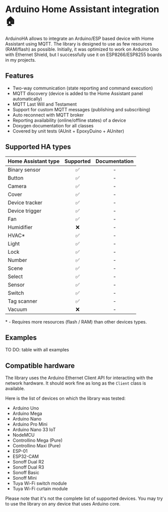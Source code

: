 # Arduino Home Assistant integration 🏠

ArduinoHA allows to integrate an Arduino/ESP based device with Home Assistant using MQTT.
The library is designed to use as few resources (RAM/flash) as possible.
Initially, it was optimized to work on Arduino Uno with Ethernet Shield,
but I successfully use it on ESP8266/ESP8255 boards in my projects.

## Features

* Two-way communication (state reporting and command execution)
* MQTT discovery (device is added to the Home Assistant panel automatically)
* MQTT Last Will and Testament
* Support for custom MQTT messages (publishing and subscribing)
* Auto reconnect with MQTT broker
* Reporting availability (online/offline states) of a device
* Doxygen documentation for all classes
* Covered by unit tests (AUnit + EpoxyDuino + AUniter)

## Supported HA types

| Home Assistant type | Supported | Documentation |
| ------------------- | :--------: | :------: |
| Binary sensor       |     ✅     |     -    |
| Button              |     ✅     |     -    |
| Camera              |     ✅     |     -    |
| Cover               |     ✅     |     -    |
| Device tracker      |     ✅     |     -    |
| Device trigger      |     ✅     |     -    |
| Fan                 |     ✅     |     -    |
| Humidifier          |     ❌     |     -    |
| HVAC\*              |     ✅     |     -    |
| Light               |     ✅     |     -    |
| Lock                |     ✅     |     -    |
| Number              |     ✅     |     -    |
| Scene               |     ✅     |     -    |
| Select              |     ✅     |     -    |
| Sensor              |     ✅     |     -    |
| Switch              |     ✅     |     -    |
| Tag scanner         |     ✅     |     -    |
| Vacuum              |     ❌     |     -    |

\* - Requires more resources (flash / RAM) than other devices types.

## Examples

TO DO: table with all examples

## Compatible hardware

The library uses the Arduino Ethernet Client API for interacting with the network hardware.
It should work fine as long as the `Client` class is available.

Here is the list of devices on which the library was tested:

* Arduino Uno
* Arduino Mega
* Arduino Nano
* Arduino Pro Mini
* Arduino Nano 33 IoT
* NodeMCU
* Controllino Mega (Pure)
* Controllino Maxi (Pure)
* ESP-01
* ESP32-CAM
* Sonoff Dual R2
* Sonoff Dual R3
* Sonoff Basic
* Sonoff Mini
* Tuya Wi-Fi switch module
* Tuya Wi-Fi curtain module

Please note that it's not the complete list of supported devices.
You may try to use the library on any device that uses Arduino core.

